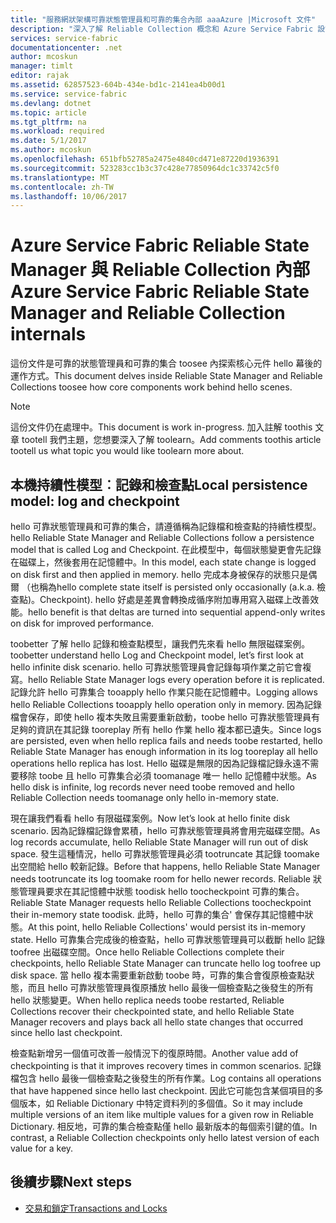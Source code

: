 ```yaml
---
title: "服務網狀架構可靠狀態管理員和可靠的集合內部 aaaAzure |Microsoft 文件"
description: "深入了解 Reliable Collection 概念和 Azure Service Fabric 設計。"
services: service-fabric
documentationcenter: .net
author: mcoskun
manager: timlt
editor: rajak
ms.assetid: 62857523-604b-434e-bd1c-2141ea4b00d1
ms.service: service-fabric
ms.devlang: dotnet
ms.topic: article
ms.tgt_pltfrm: na
ms.workload: required
ms.date: 5/1/2017
ms.author: mcoskun
ms.openlocfilehash: 651bfb52785a2475e4840cd471e87220d1936391
ms.sourcegitcommit: 523283cc1b3c37c428e77850964dc1c33742c5f0
ms.translationtype: MT
ms.contentlocale: zh-TW
ms.lasthandoff: 10/06/2017
---
```

# <a name="azure-service-fabric-reliable-state-manager-and-reliable-collection-internals"></a><span data-ttu-id="a87c4-103">Azure Service Fabric Reliable State Manager 與 Reliable Collection 內部</span><span class="sxs-lookup"><span data-stu-id="a87c4-103">Azure Service Fabric Reliable State Manager and Reliable Collection internals</span></span>
<span data-ttu-id="a87c4-104">這份文件是可靠的狀態管理員和可靠的集合 toosee 內探索核心元件 hello 幕後的運作方式。</span><span class="sxs-lookup"><span data-stu-id="a87c4-104">This document delves inside Reliable State Manager and Reliable Collections toosee how core components work behind hello scenes.</span></span>

> [!NOTE]
> <span data-ttu-id="a87c4-105">這份文件仍在處理中。</span><span class="sxs-lookup"><span data-stu-id="a87c4-105">This document is work in-progress.</span></span> <span data-ttu-id="a87c4-106">加入註解 toothis 文章 tootell 我們主題，您想要深入了解 toolearn。</span><span class="sxs-lookup"><span data-stu-id="a87c4-106">Add comments toothis article tootell us what topic you would like toolearn more about.</span></span>
>

##  <a name="local-persistence-model-log-and-checkpoint"></a><span data-ttu-id="a87c4-107">本機持續性模型︰記錄和檢查點</span><span class="sxs-lookup"><span data-stu-id="a87c4-107">Local persistence model: log and checkpoint</span></span>
<span data-ttu-id="a87c4-108">hello 可靠狀態管理員和可靠的集合，請遵循稱為記錄檔和檢查點的持續性模型。</span><span class="sxs-lookup"><span data-stu-id="a87c4-108">hello Reliable State Manager and Reliable Collections follow a persistence model that is called Log and Checkpoint.</span></span>
<span data-ttu-id="a87c4-109">在此模型中，每個狀態變更會先記錄在磁碟上，然後套用在記憶體中。</span><span class="sxs-lookup"><span data-stu-id="a87c4-109">In this model, each state change is logged on disk first and then applied in memory.</span></span>
<span data-ttu-id="a87c4-110">hello 完成本身被保存的狀態只是偶爾 （也稱為</span><span class="sxs-lookup"><span data-stu-id="a87c4-110">hello complete state itself is persisted only occasionally (a.k.a.</span></span> <span data-ttu-id="a87c4-111">檢查點)。</span><span class="sxs-lookup"><span data-stu-id="a87c4-111">Checkpoint).</span></span>
<span data-ttu-id="a87c4-112">hello 好處是差異會轉換成循序附加專用寫入磁碟上改善效能。</span><span class="sxs-lookup"><span data-stu-id="a87c4-112">hello benefit is that deltas are turned into sequential append-only writes on disk for improved performance.</span></span>

<span data-ttu-id="a87c4-113">toobetter 了解 hello 記錄和檢查點模型，讓我們先來看 hello 無限磁碟案例。</span><span class="sxs-lookup"><span data-stu-id="a87c4-113">toobetter understand hello Log and Checkpoint model, let’s first look at hello infinite disk scenario.</span></span>
<span data-ttu-id="a87c4-114">hello 可靠狀態管理員會記錄每項作業之前它會複寫。</span><span class="sxs-lookup"><span data-stu-id="a87c4-114">hello Reliable State Manager logs every operation before it is replicated.</span></span>
<span data-ttu-id="a87c4-115">記錄允許 hello 可靠集合 tooapply hello 作業只能在記憶體中。</span><span class="sxs-lookup"><span data-stu-id="a87c4-115">Logging allows hello Reliable Collections tooapply hello operation only in memory.</span></span>
<span data-ttu-id="a87c4-116">因為記錄檔會保存，即使 hello 複本失敗且需要重新啟動，toobe hello 可靠狀態管理員有足夠的資訊在其記錄 tooreplay 所有 hello 作業 hello 複本都已遺失。</span><span class="sxs-lookup"><span data-stu-id="a87c4-116">Since logs are persisted, even when hello replica fails and needs toobe restarted, hello Reliable State Manager has enough information in its log tooreplay all hello operations hello replica has lost.</span></span>
<span data-ttu-id="a87c4-117">Hello 磁碟是無限的因為記錄檔記錄永遠不需要移除 toobe 且 hello 可靠集合必須 toomanage 唯一 hello 記憶體中狀態。</span><span class="sxs-lookup"><span data-stu-id="a87c4-117">As hello disk is infinite, log records never need toobe removed and hello Reliable Collection needs toomanage only hello in-memory state.</span></span>

<span data-ttu-id="a87c4-118">現在讓我們看看 hello 有限磁碟案例。</span><span class="sxs-lookup"><span data-stu-id="a87c4-118">Now let’s look at hello finite disk scenario.</span></span>
<span data-ttu-id="a87c4-119">因為記錄檔記錄會累積，hello 可靠狀態管理員將會用完磁碟空間。</span><span class="sxs-lookup"><span data-stu-id="a87c4-119">As log records accumulate, hello Reliable State Manager will run out of disk space.</span></span>
<span data-ttu-id="a87c4-120">發生這種情況，hello 可靠狀態管理員必須 tootruncate 其記錄 toomake 出空間給 hello 較新記錄。</span><span class="sxs-lookup"><span data-stu-id="a87c4-120">Before that happens, hello Reliable State Manager needs tootruncate its log toomake room for hello newer records.</span></span>
<span data-ttu-id="a87c4-121">Reliable 狀態管理員要求在其記憶體中狀態 toodisk hello toocheckpoint 可靠的集合。</span><span class="sxs-lookup"><span data-stu-id="a87c4-121">Reliable State Manager requests hello Reliable Collections toocheckpoint their in-memory state toodisk.</span></span>
<span data-ttu-id="a87c4-122">此時，hello 可靠的集合' 會保存其記憶體中狀態。</span><span class="sxs-lookup"><span data-stu-id="a87c4-122">At this point, hello Reliable Collections' would persist its in-memory state.</span></span>
<span data-ttu-id="a87c4-123">Hello 可靠集合完成後的檢查點，hello 可靠狀態管理員可以截斷 hello 記錄 toofree 出磁碟空間。</span><span class="sxs-lookup"><span data-stu-id="a87c4-123">Once hello Reliable Collections complete their checkpoints, hello Reliable State Manager can truncate hello log toofree up disk space.</span></span>
<span data-ttu-id="a87c4-124">當 hello 複本需要重新啟動 toobe 時，可靠的集合會復原檢查點狀態，而且 hello 可靠狀態管理員復原播放 hello 最後一個檢查點之後發生的所有 hello 狀態變更。</span><span class="sxs-lookup"><span data-stu-id="a87c4-124">When hello replica needs toobe restarted, Reliable Collections recover their checkpointed state, and hello Reliable State Manager recovers and plays back all hello state changes that occurred since hello last checkpoint.</span></span>

<span data-ttu-id="a87c4-125">檢查點新增另一個值可改善一般情況下的復原時間。</span><span class="sxs-lookup"><span data-stu-id="a87c4-125">Another value add of checkpointing is that it improves recovery times in common scenarios.</span></span> <span data-ttu-id="a87c4-126">記錄檔包含 hello 最後一個檢查點之後發生的所有作業。</span><span class="sxs-lookup"><span data-stu-id="a87c4-126">Log contains all operations that have happened since hello last checkpoint.</span></span>
<span data-ttu-id="a87c4-127">因此它可能包含某個項目的多個版本，如 Reliable Dictionary 中特定資料列的多個值。</span><span class="sxs-lookup"><span data-stu-id="a87c4-127">So it may include multiple versions of an item like multiple values for a given row in Reliable Dictionary.</span></span>
<span data-ttu-id="a87c4-128">相反地，可靠的集合檢查點僅 hello 最新版本的每個索引鍵的值。</span><span class="sxs-lookup"><span data-stu-id="a87c4-128">In contrast, a Reliable Collection checkpoints only hello latest version of each value for a key.</span></span>

## <a name="next-steps"></a><span data-ttu-id="a87c4-129">後續步驟</span><span class="sxs-lookup"><span data-stu-id="a87c4-129">Next steps</span></span>
* [<span data-ttu-id="a87c4-130">交易和鎖定</span><span class="sxs-lookup"><span data-stu-id="a87c4-130">Transactions and Locks</span></span>](service-fabric-reliable-services-reliable-collections-transactions-locks.md)

